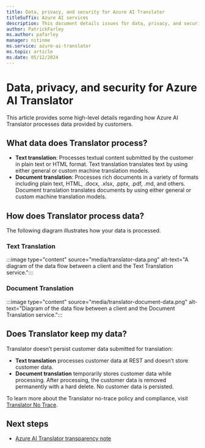 ```yaml
---
title: Data, privacy, and security for Azure AI Translator
titleSuffix: Azure AI services
description: This document details issues for data, privacy, and security for Azure AI Translator
author: PatrickFarley
ms.author: pafarley
manager: nitinme
ms.service: azure-ai-translator
ms.topic: article
ms.date: 05/12/2024
---
```



# Data, privacy, and security for Azure AI Translator

This article provides some high-level details regarding how Azure AI Translator processes data provided by customers.

## What data does Translator process? 

- **Text translation**: Processes textual content submitted by the customer in plain text or HTML format. Text translation translates text by using either general or custom machine translation models.
- **Document translation**: Processes rich documents in a variety of formats including plain text, HTML, .docx, .xlsx, .pptx, .pdf, .md, and others. Document translation translates documents by using either general or custom machine translation models.

## How does Translator process data? 

The following diagram illustrates how your data is processed.

###  Text Translation

:::image type="content" source="media/translator-data.png" alt-text="A diagram of the data flow between a client and the Text Translation service.":::

###  Document Translation

:::image type="content" source="media/translator-document-data.png" alt-text="Diagram of the data flow between a client and the Document Translation service.":::

## Does Translator keep my data? 

Translator doesn’t persist customer data submitted for translation:

- **Text translation** processes customer data at REST and doesn’t store customer data.
- **Document translation** temporarily stores customer data while processing. After processing, the customer data is removed permanently with a hard delete. No customer data is persisted.

To learn more about the Translator no-trace policy and compliance, visit [Translator No Trace](https://aka.ms/TranslatorNoTrace).

## Next steps

* [Azure AI Translator transparency note](/azure/ai-foundry/responsible-ai/translator/transparency-note?context=/azure/ai-services/translator/context/context)
